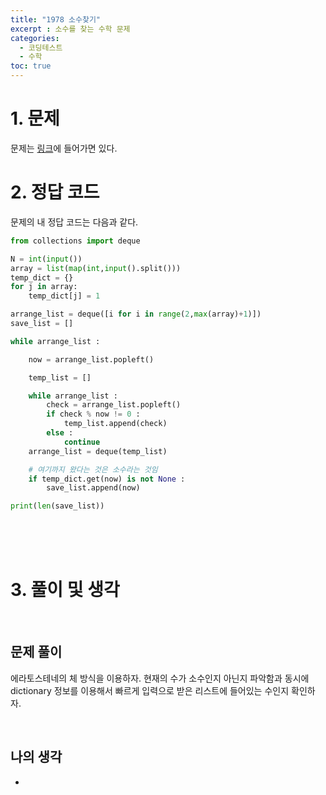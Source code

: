 ```yaml
---
title: "1978 소수찾기"
excerpt : 소수를 찾는 수학 문제
categories:
  - 코딩테스트
  - 수학
toc: true
---
```

  
# 1. 문제
문제는 [링크](https://www.acmicpc.net/problem/1978)에 들어가면 있다.

# 2. 정답 코드

문제의 내 정답 코드는 다음과 같다.

```python
from collections import deque

N = int(input())
array = list(map(int,input().split()))
temp_dict = {}
for j in array:
    temp_dict[j] = 1

arrange_list = deque([i for i in range(2,max(array)+1)])
save_list = []

while arrange_list :

    now = arrange_list.popleft()

    temp_list = []

    while arrange_list :
        check = arrange_list.popleft()
        if check % now != 0 :
            temp_list.append(check)
        else :
            continue
    arrange_list = deque(temp_list)

    # 여기까지 왔다는 것은 소수라는 것임
    if temp_dict.get(now) is not None :
        save_list.append(now)

print(len(save_list))
```

<br/><br/><br/>

# 3. 풀이 및 생각

<br/>

## 문제 풀이

에라토스테네의 체 방식을 이용하자. 현재의 수가 소수인지 아닌지 파악함과 동시에 dictionary 정보를 이용해서 
빠르게 입력으로 받은 리스트에 들어있는 수인지 확인하자.

<br/> 

## 나의 생각
-